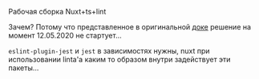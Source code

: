 Рабочая сборка Nuxt+ts+lint

Зачем? Потому что представленное в оригинальной [доке](`https://typescript.nuxtjs.org/`) решение на момент 12.05.2020 не стартует...

`eslint-plugin-jest` и `jest` в зависимостях нужны, nuxt при использовании linta'a каким то образом внутри задействует эти пакеты...